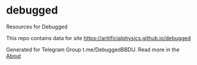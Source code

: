 # debugged
Resources for Debugged

This repo contains data for site https://aritificialphysics.github.io/debugged

Generated for Telegram Group t.me/DebuggedBBDU. Read more in the [About](https://aritificialphysics.github.io/debugged)
